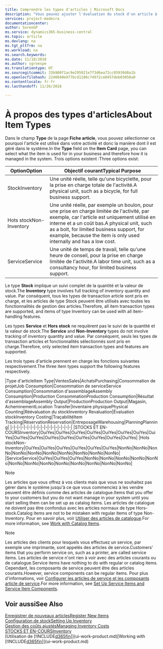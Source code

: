 ```yaml
---
title: Comprendre les types d'articles | Microsoft Docs
description: "Vous pouvez ajuster l'évaluation du stock d'un article à l'aide des méthodes FIFO ou d'évaluation stock moyen, par exemple, lorsque les coûts article sont modifiés pour des motifs autres que les transactions."
services: project-madeira
documentationcenter: 
author: SorenGP
ms.service: dynamics365-business-central
ms.topic: article
ms.devlang: na
ms.tgt_pltfrm: na
ms.workload: na
ms.search.keywords: 
ms.date: 11/18/2018
ms.author: sgroespe
ms.translationtype: HT
ms.sourcegitcommit: 33b900f1ac9e295921e7f3d6ea72cc93939d8a1b
ms.openlocfilehash: 2240840e977bcd1186c74972ce0457deb03058a0
ms.contentlocale: fr-fr
ms.lasthandoff: 11/26/2018

---
```

# <a name="about-item-types"></a><span data-ttu-id="5fe7f-103">À propos des types d'articles</span><span class="sxs-lookup"><span data-stu-id="5fe7f-103">About Item Types</span></span>
<span data-ttu-id="5fe7f-104">Dans le champ **Type** de la page **Fiche article**, vous pouvez sélectionner ce pourquoi l'article est utilisé dans votre activité et donc la manière dont il est géré dans le système.</span><span class="sxs-lookup"><span data-stu-id="5fe7f-104">In the **Type** field on the **Item Card** page, you can select what the item is used for in your business and therefore how it is managed in the system.</span></span> <span data-ttu-id="5fe7f-105">Trois options existent :</span><span class="sxs-lookup"><span data-stu-id="5fe7f-105">Three options exist:</span></span>

|<span data-ttu-id="5fe7f-106">Option</span><span class="sxs-lookup"><span data-stu-id="5fe7f-106">Option</span></span>|<span data-ttu-id="5fe7f-107">Objectif courant</span><span class="sxs-lookup"><span data-stu-id="5fe7f-107">Typical Purpose</span></span>|
|------|-----------|
|<span data-ttu-id="5fe7f-108">Stock</span><span class="sxs-lookup"><span data-stu-id="5fe7f-108">Inventory</span></span>|<span data-ttu-id="5fe7f-109">Une unité réelle, telle qu'une bicyclette, pour la prise en charge totale de l'activité.</span><span class="sxs-lookup"><span data-stu-id="5fe7f-109">A physical unit, such as a bicycle, for full business support.</span></span>|
|<span data-ttu-id="5fe7f-110">Hots stock</span><span class="sxs-lookup"><span data-stu-id="5fe7f-110">Non-Inventory</span></span>|<span data-ttu-id="5fe7f-111">Une unité réelle, par exemple un boulon, pour une prise en charge limitée de l'activité, par exemple, car l'article est uniquement utilisé en interne et a un coût bas.</span><span class="sxs-lookup"><span data-stu-id="5fe7f-111">A physical unit, such as a bolt, for limited business support, for example, because the item is only used internally and has a low cost.</span></span>|
|<span data-ttu-id="5fe7f-112">Service</span><span class="sxs-lookup"><span data-stu-id="5fe7f-112">Service</span></span>|<span data-ttu-id="5fe7f-113">Une unité de temps de travail, telle qu'une heure de conseil, pour la prise en charge limitée de l'activité.</span><span class="sxs-lookup"><span data-stu-id="5fe7f-113">A labor time unit, such as a consultancy hour, for limited business support.</span></span>|

<span data-ttu-id="5fe7f-114">Le type **Stock** implique un suivi complet de la quantité et la valeur de stock.</span><span class="sxs-lookup"><span data-stu-id="5fe7f-114">The **Inventory** type involves full tracking of inventory quantity and value.</span></span> <span data-ttu-id="5fe7f-115">Par conséquent, tous les types de transaction article sont pris en charge, et les articles de type Stock peuvent être utilisés avec toutes les fonctionnalités de gestion des articles.</span><span class="sxs-lookup"><span data-stu-id="5fe7f-115">Therefore, all item transaction types are supported, and items of type Inventory can be used with all item-handling features.</span></span>

<span data-ttu-id="5fe7f-116">Les types **Service** et **Hors stock** ne requièrent pas le suivi de la quantité et la valeur de stock.</span><span class="sxs-lookup"><span data-stu-id="5fe7f-116">The **Service** and **Non-Inventory** types do not involve tracking of inventory quantity and value.</span></span> <span data-ttu-id="5fe7f-117">Par conséquent, seuls les types de transaction articles et fonctionnalités sélectionnés sont pris en charge.</span><span class="sxs-lookup"><span data-stu-id="5fe7f-117">Therefore, only selected item transaction types and features are supported.</span></span>

<span data-ttu-id="5fe7f-118">Les trois types d'article prennent en charge les fonctions suivantes respectivement.</span><span class="sxs-lookup"><span data-stu-id="5fe7f-118">The three item types support the following features respectively.</span></span>

|<span data-ttu-id="5fe7f-119">Type d'article</span><span class="sxs-lookup"><span data-stu-id="5fe7f-119">Item Type</span></span>|<span data-ttu-id="5fe7f-120">Ventes</span><span class="sxs-lookup"><span data-stu-id="5fe7f-120">Sales</span></span>|<span data-ttu-id="5fe7f-121">Achats</span><span class="sxs-lookup"><span data-stu-id="5fe7f-121">Purchasing</span></span>|<span data-ttu-id="5fe7f-122">Consommation de projet</span><span class="sxs-lookup"><span data-stu-id="5fe7f-122">Job Consumption</span></span>|<span data-ttu-id="5fe7f-123">Consommation de service</span><span class="sxs-lookup"><span data-stu-id="5fe7f-123">Service Consumption</span></span>|<span data-ttu-id="5fe7f-124">Consommation d'assemblage</span><span class="sxs-lookup"><span data-stu-id="5fe7f-124">Assembly Consumption</span></span>|<span data-ttu-id="5fe7f-125">Production Consommation</span><span class="sxs-lookup"><span data-stu-id="5fe7f-125">Production Consumption</span></span>|<span data-ttu-id="5fe7f-126">Résultat d'assemblage</span><span class="sxs-lookup"><span data-stu-id="5fe7f-126">Assembly Output</span></span>|<span data-ttu-id="5fe7f-127">Production</span><span class="sxs-lookup"><span data-stu-id="5fe7f-127">Production Output</span></span>|<span data-ttu-id="5fe7f-128">Magasin, Acheminement</span><span class="sxs-lookup"><span data-stu-id="5fe7f-128">Location Transfer</span></span>|<span data-ttu-id="5fe7f-129">Inventaire physique</span><span class="sxs-lookup"><span data-stu-id="5fe7f-129">Physical Counting</span></span>|<span data-ttu-id="5fe7f-130">Réévaluation du stock</span><span class="sxs-lookup"><span data-stu-id="5fe7f-130">Inventory Revaluation</span></span>|<span data-ttu-id="5fe7f-131">Évaluation stock</span><span class="sxs-lookup"><span data-stu-id="5fe7f-131">Inventory Costing</span></span>|<span data-ttu-id="5fe7f-132">Traçabilité</span><span class="sxs-lookup"><span data-stu-id="5fe7f-132">Item Tracking</span></span>|<span data-ttu-id="5fe7f-133">Réservation</span><span class="sxs-lookup"><span data-stu-id="5fe7f-133">Reservation</span></span>|<span data-ttu-id="5fe7f-134">Entreposage</span><span class="sxs-lookup"><span data-stu-id="5fe7f-134">Warehousing</span></span>|<span data-ttu-id="5fe7f-135">Planning</span><span class="sxs-lookup"><span data-stu-id="5fe7f-135">Planning</span></span>|
|-|-|-|-|-|-|-|-|-|-|-|-|-|-|-|-|-|-|
|<span data-ttu-id="5fe7f-136">STOCKS ET EN-COURS</span><span class="sxs-lookup"><span data-stu-id="5fe7f-136">Inventory</span></span>|<span data-ttu-id="5fe7f-137">Oui</span><span class="sxs-lookup"><span data-stu-id="5fe7f-137">Yes</span></span>|<span data-ttu-id="5fe7f-138">Oui</span><span class="sxs-lookup"><span data-stu-id="5fe7f-138">Yes</span></span>|<span data-ttu-id="5fe7f-139">Oui</span><span class="sxs-lookup"><span data-stu-id="5fe7f-139">Yes</span></span>|<span data-ttu-id="5fe7f-140">Oui</span><span class="sxs-lookup"><span data-stu-id="5fe7f-140">Yes</span></span>|<span data-ttu-id="5fe7f-141">Oui</span><span class="sxs-lookup"><span data-stu-id="5fe7f-141">Yes</span></span>|<span data-ttu-id="5fe7f-142">Oui</span><span class="sxs-lookup"><span data-stu-id="5fe7f-142">Yes</span></span>|<span data-ttu-id="5fe7f-143">Oui</span><span class="sxs-lookup"><span data-stu-id="5fe7f-143">Yes</span></span>|<span data-ttu-id="5fe7f-144">Oui</span><span class="sxs-lookup"><span data-stu-id="5fe7f-144">Yes</span></span>|<span data-ttu-id="5fe7f-145">Oui</span><span class="sxs-lookup"><span data-stu-id="5fe7f-145">Yes</span></span>|<span data-ttu-id="5fe7f-146">Oui</span><span class="sxs-lookup"><span data-stu-id="5fe7f-146">Yes</span></span>|<span data-ttu-id="5fe7f-147">Oui</span><span class="sxs-lookup"><span data-stu-id="5fe7f-147">Yes</span></span>|<span data-ttu-id="5fe7f-148">Oui</span><span class="sxs-lookup"><span data-stu-id="5fe7f-148">Yes</span></span>|<span data-ttu-id="5fe7f-149">Oui</span><span class="sxs-lookup"><span data-stu-id="5fe7f-149">Yes</span></span>|<span data-ttu-id="5fe7f-150">Oui</span><span class="sxs-lookup"><span data-stu-id="5fe7f-150">Yes</span></span>|<span data-ttu-id="5fe7f-151">Oui</span><span class="sxs-lookup"><span data-stu-id="5fe7f-151">Yes</span></span>|<span data-ttu-id="5fe7f-152">Oui</span><span class="sxs-lookup"><span data-stu-id="5fe7f-152">Yes</span></span>|
|<span data-ttu-id="5fe7f-153">Hots stock</span><span class="sxs-lookup"><span data-stu-id="5fe7f-153">Non-Inventory</span></span>|<span data-ttu-id="5fe7f-154">Oui</span><span class="sxs-lookup"><span data-stu-id="5fe7f-154">Yes</span></span>|<span data-ttu-id="5fe7f-155">Oui</span><span class="sxs-lookup"><span data-stu-id="5fe7f-155">Yes</span></span>|<span data-ttu-id="5fe7f-156">Oui</span><span class="sxs-lookup"><span data-stu-id="5fe7f-156">Yes</span></span>|<span data-ttu-id="5fe7f-157">Oui</span><span class="sxs-lookup"><span data-stu-id="5fe7f-157">Yes</span></span>|<span data-ttu-id="5fe7f-158">Oui</span><span class="sxs-lookup"><span data-stu-id="5fe7f-158">Yes</span></span>|<span data-ttu-id="5fe7f-159">Oui</span><span class="sxs-lookup"><span data-stu-id="5fe7f-159">Yes</span></span>|<span data-ttu-id="5fe7f-160">Non</span><span class="sxs-lookup"><span data-stu-id="5fe7f-160">No</span></span>|<span data-ttu-id="5fe7f-161">Non</span><span class="sxs-lookup"><span data-stu-id="5fe7f-161">No</span></span>|<span data-ttu-id="5fe7f-162">Non</span><span class="sxs-lookup"><span data-stu-id="5fe7f-162">No</span></span>|<span data-ttu-id="5fe7f-163">Non</span><span class="sxs-lookup"><span data-stu-id="5fe7f-163">No</span></span>|<span data-ttu-id="5fe7f-164">Non</span><span class="sxs-lookup"><span data-stu-id="5fe7f-164">No</span></span>|<span data-ttu-id="5fe7f-165">Non</span><span class="sxs-lookup"><span data-stu-id="5fe7f-165">No</span></span>|<span data-ttu-id="5fe7f-166">Non</span><span class="sxs-lookup"><span data-stu-id="5fe7f-166">No</span></span>|<span data-ttu-id="5fe7f-167">Non</span><span class="sxs-lookup"><span data-stu-id="5fe7f-167">No</span></span>|<span data-ttu-id="5fe7f-168">Non</span><span class="sxs-lookup"><span data-stu-id="5fe7f-168">No</span></span>|<span data-ttu-id="5fe7f-169">Non</span><span class="sxs-lookup"><span data-stu-id="5fe7f-169">No</span></span>|
|<span data-ttu-id="5fe7f-170">Service</span><span class="sxs-lookup"><span data-stu-id="5fe7f-170">Service</span></span>|<span data-ttu-id="5fe7f-171">Oui</span><span class="sxs-lookup"><span data-stu-id="5fe7f-171">Yes</span></span>|<span data-ttu-id="5fe7f-172">Oui</span><span class="sxs-lookup"><span data-stu-id="5fe7f-172">Yes</span></span>|<span data-ttu-id="5fe7f-173">Oui</span><span class="sxs-lookup"><span data-stu-id="5fe7f-173">Yes</span></span>|<span data-ttu-id="5fe7f-174">Non</span><span class="sxs-lookup"><span data-stu-id="5fe7f-174">No</span></span>|<span data-ttu-id="5fe7f-175">Non</span><span class="sxs-lookup"><span data-stu-id="5fe7f-175">No</span></span>|<span data-ttu-id="5fe7f-176">Non</span><span class="sxs-lookup"><span data-stu-id="5fe7f-176">No</span></span>|<span data-ttu-id="5fe7f-177">Non</span><span class="sxs-lookup"><span data-stu-id="5fe7f-177">No</span></span>|<span data-ttu-id="5fe7f-178">Non</span><span class="sxs-lookup"><span data-stu-id="5fe7f-178">No</span></span>|<span data-ttu-id="5fe7f-179">Non</span><span class="sxs-lookup"><span data-stu-id="5fe7f-179">No</span></span>|<span data-ttu-id="5fe7f-180">Non</span><span class="sxs-lookup"><span data-stu-id="5fe7f-180">No</span></span>|<span data-ttu-id="5fe7f-181">Non</span><span class="sxs-lookup"><span data-stu-id="5fe7f-181">No</span></span>|<span data-ttu-id="5fe7f-182">Non</span><span class="sxs-lookup"><span data-stu-id="5fe7f-182">No</span></span>|<span data-ttu-id="5fe7f-183">Non</span><span class="sxs-lookup"><span data-stu-id="5fe7f-183">No</span></span>|<span data-ttu-id="5fe7f-184">Non</span><span class="sxs-lookup"><span data-stu-id="5fe7f-184">No</span></span>|<span data-ttu-id="5fe7f-185">Non</span><span class="sxs-lookup"><span data-stu-id="5fe7f-185">No</span></span>|<span data-ttu-id="5fe7f-186">Non</span><span class="sxs-lookup"><span data-stu-id="5fe7f-186">No</span></span>|

> [!NOTE]
> <span data-ttu-id="5fe7f-187">Les articles que vous offrez à vos clients mais que vous ne souhaitez pas gérer dans le système jusqu'à ce que vous commenciez à les vendre peuvent être définis comme des articles de catalogue.</span><span class="sxs-lookup"><span data-stu-id="5fe7f-187">Items that you offer to your customers but you do not want manage in your system until you start selling them can be set up as catalog items.</span></span> <span data-ttu-id="5fe7f-188">Les articles de catalogue ne doivent pas être confondus avec les articles normaux de type Hors-stock.</span><span class="sxs-lookup"><span data-stu-id="5fe7f-188">Catalog items are not to be mistaken with regular items of type Non-Inventory.</span></span> <span data-ttu-id="5fe7f-189">Pour en savoir plus, voir [Utiliser des articles de catalogue](inventory-how-work-nonstock-items.md).</span><span class="sxs-lookup"><span data-stu-id="5fe7f-189">For more information, see [Work with Catalog Items](inventory-how-work-nonstock-items.md).</span></span>

> [!NOTE]
> <span data-ttu-id="5fe7f-190">Les articles des clients pour lesquels vous effectuez un service, par exemple une imprimante, sont appelés des articles de service.</span><span class="sxs-lookup"><span data-stu-id="5fe7f-190">Customers' items that you perform service on, such as a printer, are called service items.</span></span> <span data-ttu-id="5fe7f-191">Les articles de service n'ont rien à voir avec des articles courants ou de catalogue.</span><span class="sxs-lookup"><span data-stu-id="5fe7f-191">Service items have nothing to do with regular or catalog items.</span></span> <span data-ttu-id="5fe7f-192">Cependant, les composants de service peuvent être des articles courants.</span><span class="sxs-lookup"><span data-stu-id="5fe7f-192">However, service components can be regular items.</span></span> <span data-ttu-id="5fe7f-193">Pour plus d'informations, voir [Configurer les articles de service et les composants article de service](service-how-setup-service-items.md).</span><span class="sxs-lookup"><span data-stu-id="5fe7f-193">For more information, see [Set Up Service Items and Service Item Components](service-how-setup-service-items.md).</span></span>

## <a name="see-also"></a><span data-ttu-id="5fe7f-194">Voir aussi</span><span class="sxs-lookup"><span data-stu-id="5fe7f-194">See Also</span></span>
[<span data-ttu-id="5fe7f-195">Enregistrer de nouveaux articles</span><span class="sxs-lookup"><span data-stu-id="5fe7f-195">Register New Items</span></span>](inventory-how-register-new-items.md)  
[<span data-ttu-id="5fe7f-196">Configuration de stock</span><span class="sxs-lookup"><span data-stu-id="5fe7f-196">Setting Up Inventory</span></span>](inventory-setup-inventory.md)  
[<span data-ttu-id="5fe7f-197">Gestion des coûts ajustés</span><span class="sxs-lookup"><span data-stu-id="5fe7f-197">Managing Inventory Costs</span></span>](finance-manage-inventory-costs.md)  
[<span data-ttu-id="5fe7f-198">STOCKS ET EN-COURS</span><span class="sxs-lookup"><span data-stu-id="5fe7f-198">Inventory</span></span>](inventory-manage-inventory.md)  
<span data-ttu-id="5fe7f-199">[Utilisation de [!INCLUDE[d365fin](includes/d365fin_md.md)]](ui-work-product.md)</span><span class="sxs-lookup"><span data-stu-id="5fe7f-199">[Working with [!INCLUDE[d365fin](includes/d365fin_md.md)]](ui-work-product.md)</span></span>

